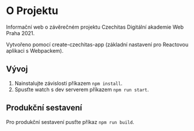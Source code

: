 # O Projektu

Informační web o závěrečném projektu Czechitas Digitální akademie Web Praha 2021.

Vytvořeno pomocí create-czechitas-app (základní nastavení pro Reactovou aplikaci s Webpackem).

## Vývoj

1. Nainstalujte závislosti příkazem `npm install`.
1. Spusťte watch s dev serverem příkazem `npm run start`.

## Produkční sestavení

Pro produkční sestavení pusťte příkaz `npm run build`.
